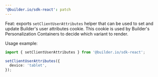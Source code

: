 ```yaml
---
'@builder.io/sdk-react': patch
---
```


Feat: exports `setClientUserAttributes` helper that can be used to set and update Builder's user attributes cookie. This cookie is used by Builder's Personalization Containers to decide which variant to render.

Usage example:

```ts
import { setClientUserAttributes } from '@builder.io/sdk-react';

setClientUserAttributes({
  device: 'tablet',
});
```
